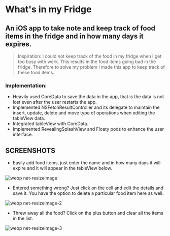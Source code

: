 # What's in my Fridge
## An iOS app to take note and keep track of food items in the fridge and in how many days it expires.

> Inspiration: I could not keep track of the food in my fridge when I get too busy with work. This results in the food items going bad in the fridge. Therefore to solve my problem I made this app to keep track of these food items.

### Implementation:
- Heavily used CoreData to save the data in the app, that is the data is not lost even after the user restarts the app.
- Implemented NSFetchResultController and its delegate to maintain the insert, update, delete and move type of operations when editing the tableView data.
- Integrated tableView with CoreData.
- Implemented RevealingSplashView and Floaty pods to enhance the user interface.

## SCREENSHOTS

- Easily add food items, just enter the name and in how many days it will expire and it will appear in the tableView below.

![webp net-resizeimage](https://user-images.githubusercontent.com/26324291/29854044-6af30c54-8cf8-11e7-8a66-bae73afa0120.png)

- Entered something wrong? Just click on the cell and edit the details and save it. You have the option to delete a particular food item here as well.

![webp net-resizeimage-2](https://user-images.githubusercontent.com/26324291/29854050-6fa12a24-8cf8-11e7-9f59-81dc84d581f4.png)

- Threw away all the food? Click on the plus button and clear all the items in the list.

![webp net-resizeimage-3](https://user-images.githubusercontent.com/26324291/29854051-7255e944-8cf8-11e7-88cd-78c6d7399340.png)




             
